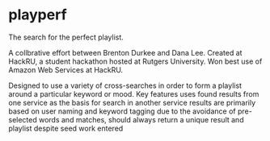 # playperf
The search for the perfect playlist.

A collbrative effort between Brenton Durkee and Dana Lee. Created at HackRU, a student hackathon hosted at Rutgers University.
Won best use of Amazon Web Services at HackRU.

Designed to use a variety of cross-searches in order to form a playlist around a particular keyword or mood.
Key features
  uses found results from one service as the basis for search in another service
  results are primarily based on user naming and keyword tagging
  due to the avoidance of pre-selected words and matches, should always return a unique result and playlist despite seed work entered

